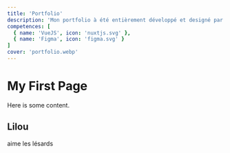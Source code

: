 ```yaml
---
title: 'Portfolio'
description: 'Mon portfolio à été entièrement développé et designé par moi sur Figma.'
competences: [
  { name: 'VueJS', icon: 'nuxtjs.svg' },
  { name: 'Figma', icon: 'figma.svg' }
]
cover: 'portfolio.webp'
---
```



# My First Page

Here is some content.

## Lilou
aime les lésards
